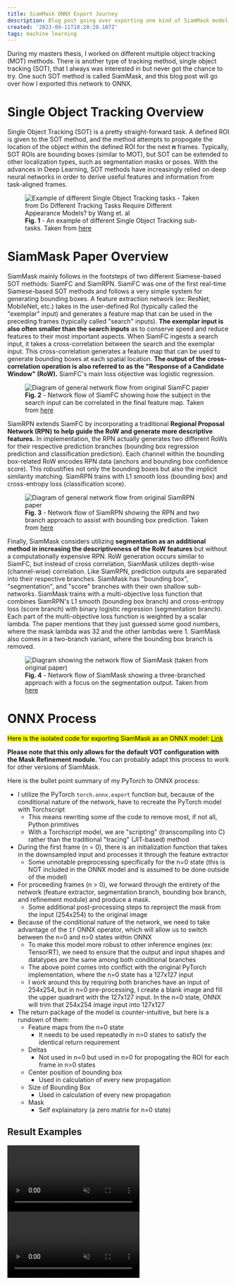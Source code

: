```yaml
---
title: SiamMask ONNX Export Journey
description: Blog post going over exporting one kind of SiamMask model into ONNX
created: '2023-09-11T10:20:28.107Z'
tags: machine learning
---
```

During my masters thesis, I worked on different multiple object tracking (MOT) methods. There is another type of tracking method, single object tracking (SOT), that I always was interested in but never got the chance to try. One such SOT method is called SiamMask, and this blog post will go over how I exported this network to ONNX.

<!-- more -->


# Single Object Tracking Overview


Single Object Tracking (SOT) is a pretty straight-forward task. A defined ROI is given to the SOT method, and the method attempts to propogate the location of the object within the defined ROI for the next __n__ frames. Typically, SOT ROIs are bounding boxes (similar to MOT), but SOT can be extended to other localization types, such as segmentation masks or poses. With the advances in Deep Learning, SOT methods have increasingly relied on deep neural networks in order to derive useful features and information from task-aligned frames.


<figure>
<img src="./post-res/siammask_onnx_export/sot_example.png", alt="Example of different Single Object Tracking tasks - Taken from Do Different Tracking Tasks Require Different Appearance Models? by Wang et. al", style="margin-right:auto; margin-left:auto; max-width:400px"/>
<figcaption><b>Fig. 1</b> - An example of different Single Object Tracking sub-tasks. Taken from <a href="https://arxiv.org/pdf/2107.02156.pdf">here</a> </figcaption>
</figure>


# SiamMask Paper Overview


SiamMask mainly follows in the footsteps of two different Siamese-based SOT methods: SiamFC and SiamRPN. SiamFC was one of the first real-time Siamese-based SOT methods and follows a very simple system for generating bounding boxes. A feature extraction network (ex: ResNet, MobileNet, etc.) takes in the user-defined RoI (typically called the "exemplar" input) and generates a feature map that can be used in the preceding frames (typically called "search" inputs). **The exemplar input is also often smaller than the search inputs** as to conserve speed and reduce features to their most important aspects. When SiamFC ingests a search input, it takes a cross-correlation between the search and the exemplar input. This cross-correlation generates a feature map that can be used to generate bounding boxes at each spatial location. **The output of the cross-correlation operation is also referred to as the "Response of a Candidate Window" (RoW).** SiamFC's main loss objective was logistic regression.


<figure>
<img src="./post-res/siammask_onnx_export/siamfc_diagram.png", alt="Diagram of general network flow from original SiamFC paper", style="margin-right:auto; margin-left:auto; max-width:700px"/>
<figcaption><b>Fig. 2</b> - Network flow of SiamFC showing how the subject in the search input can be correlated in the final feature map. Taken from <a href="https://arxiv.org/pdf/1606.09549.pdf">here</a> </figcaption>
</figure>


SiamRPN extends SiamFC by incorporating a traditional **Regional Proposal Network (RPN) to help guide the RoW and generate more descriptive features.** In implementation, the RPN actually generates two different RoWs for their respective prediction branches (bounding box regression prediction and classification prediction). Each channel within the bounding box-related RoW encodes RPN data (anchors and bounding box confidence score). This robustifies not only the bounding boxes but also the implicit similarity matching. SiamRPN trains with L1 smooth loss (bounding box) and cross-entropy loss (classification score).


<figure>
<img src="./post-res/siammask_onnx_export/siamrpn_diagram.png", alt="Diagram of general network flow from original SiamRPN paper", style="margin-right:auto; margin-left:auto; max-width:900px"/>
<figcaption><b>Fig. 3</b> - Network flow of SiamRPN showing the RPN and two branch approach to assist with bounding box prediction. Taken from <a href="https://openaccess.thecvf.com/content_cvpr_2018/papers/Li_High_Performance_Visual_CVPR_2018_paper.pdf">here</a> </figcaption>
</figure>


Finally, SiamMask considers utilizing **segmentation as an additional method in increasing the descriptiveness of the RoW features** but without a computationally expensive RPN. RoW generation occurs similar to SiamFC, but instead of cross correlation, SiamMask utilizes depth-wise (channel-wise) correlation. Like SiamRPN, prediction outputs are separated into their respective branches. SiamMask has "bounding box", "segmentation", and "score" branches with their own shallow sub-networks. SiamMask trains with a multi-objective loss function that combines SiamRPN's L1 smooth (bounding box branch) and cross-entropy loss (score branch) with binary logistic regression (segmentation branch). Each part of the multi-objective loss function is weighted by a scalar lambda. The paper mentions that they just guessed some good numbers, where the mask lambda was 32 and the other lambdas were 1. SiamMask also comes in a two-branch variant, where the bounding box branch is removed.


<figure>
<img src="./post-res/siammask_onnx_export/siammask_diagram.jpeg", alt="Diagram showing the network flow of SiamMask (taken from original paper)", style="margin-right:auto; margin-left:auto; max-width:700px"/>
<figcaption><b>Fig. 4</b> - Network flow of SiamMask showing a three-branched approach with a focus on the segmentation output. Taken from <a href="https://arxiv.org/pdf/1812.05050.pdf">here</a> </figcaption>
</figure>


# ONNX Process

<mark>
Here is the isolated code for exporting SiamMask as an ONNX model: <a href=https://github.com/vjsrinivas/siammask_onnx>Link</a>
</mark>

**Please note that this only allows for the default VOT configuration with the Mask Refinement module.** You can probably adapt this process to work for other versions of SiamMask.

Here is the bullet point summary of my PyTorch to ONNX process:

* I utilize the PyTorch `torch.onnx.export` function but, because of the conditional nature of the network, have to recreate the PyTorch model with Torchscript
    * This means rewriting some of the code to remove most, if not all, Python primitives
    * With a Torchscript model, we are "scripting" (transcompiling into C) rather than the traditional "tracing" (JIT-based) method
* During the first frame (n = 0), there is an initialization function that takes in the downsampled input and processes it through the feature extractor
    * Some unnotable preprocessing specifically for the n=0 state (this is NOT included in the ONNX model and is assumed to be done outside of the model)
* For proceeding frames (n > 0), we forward through the entirety of the network (feature extractor, segmentation branch, bounding box branch, and refinement module) and produce a mask.
    * Some additional post-processing steps to reproject the mask from the input (254x254) to the original image
* Because of the conditional nature of the network, we need to take advantage of the `If` ONNX operator, which will allow us to switch between the n=0 and n>0 states within ONNX
    * To make this model more robust to other inference engines (ex: TensorRT), we need to ensure that the output and input shapes and datatypes are the same among both conditional branches
    * The above point comes into conflict with the original PyTorch implementation, where the n=0 state has a 127x127 input
    * I work around this by requiring both branches have an input of 254x254, but in n=0 pre-processing, I create a blank image and fill the upper quadrant with the 127x127 input. In the n=0 state, ONNX will trim that 254x254 image input into 127x127
* The return package of the model is counter-intuitive, but here is a rundown of them:
    * Feature maps from the n=0 state
        * It needs to be used repeatedly in n>0 states to satisfy the identical return requirement
    * Deltas
        * Not used in n=0 but used in n>0 for propogating the ROI for each frame in n>0 states
    * Center position of bounding box
        * Used in calculation of every new propagation
    * Size of Bounding Box
        * Used in calculation of every new propagation
    * Mask
        * Self explainatory (a zero matrix for n=0 state)

## Result Examples

<video controls muted loop autoplay>
  <source src="./post-res/siammask_onnx_export/car_example-converted.mp4" type="video/mp4">
</video>

<video controls muted loop autoplay>
  <source src="./post-res/siammask_onnx_export/tennis_example-converted.mp4" type="video/mp4">
</video>
